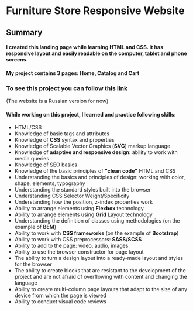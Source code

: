 # Furniture Store Responsive Website

## Summary

#### I created this landing page while learning HTML and CSS. It has responsive layout and easily readable on the computer, tablet and phone screens.
#### My project contains 3 pages: Home, Catalog and Cart

### To see this project you can follow this [link](https://zarina-n.github.io/furniture-template-site/)
(The website is a Russian version for now)

#### While working on this project, I learned and practice following skills:
* HTML/CSS
* Knowledge of basic tags and attributes
* Knowledge of **CSS** syntax and properties
* Knowledge of Scalable Vector Graphics (**SVG**) markup language
* Knowledge of **adaptive and responsive design**: ability to work with media queries
* Knowledge of SEO basics
* Knowledge of the basic principles of **"clean code"** HTML and CSS
* Understanding the basics and principles of design: working with color, shape, elements, typography
* Understanding the standard styles built into the browser
* Understanding CSS Selector Weight/Specificity
* Understanding how the position, z-index properties work
* Ability to arrange elements using **Flexbox** technology
* Ability to arrange elements using **Grid** Layout technology
* Understanding the definition of classes using methodologies (on the example of **BEM**)
* Ability to work with **CSS frameworks** (on the example of **Bootstrap**)
* Ability to work with CSS preprocessors: **SASS/SCSS**
* Ability to add to the page: video, audio, images
* Ability to use the browser constructor for page layout
* The ability to turn a design layout into a ready-made layout and styles for the browser
* The ability to create blocks that are resistant to the development of the project and are not afraid of overflowing with content and changing the language
* Ability to create multi-column page layouts that adapt to the size of any device from which the page is viewed
* Ability to conduct visual code reviews
